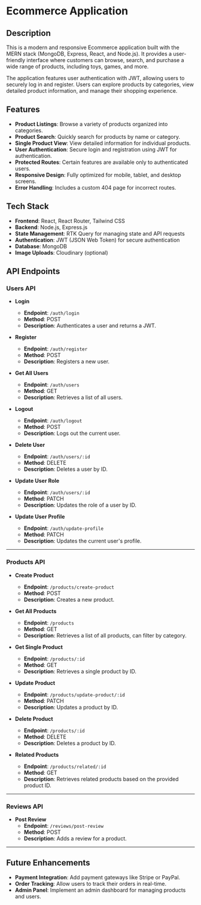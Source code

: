 # Ecommerce Application

## Description

This is a modern and responsive Ecommerce application built with the MERN stack (MongoDB, Express, React, and Node.js). It provides a user-friendly interface where customers can browse, search, and purchase a wide range of products, including toys, games, and more.

The application features user authentication with JWT, allowing users to securely log in and register. Users can explore products by categories, view detailed product information, and manage their shopping experience.

## Features

- **Product Listings**: Browse a variety of products organized into categories.
- **Product Search**: Quickly search for products by name or category.
- **Single Product View**: View detailed information for individual products.
- **User Authentication**: Secure login and registration using JWT for authentication.
- **Protected Routes**: Certain features are available only to authenticated users.
- **Responsive Design**: Fully optimized for mobile, tablet, and desktop screens.
- **Error Handling**: Includes a custom 404 page for incorrect routes.

## Tech Stack

- **Frontend**: React, React Router, Tailwind CSS
- **Backend**: Node.js, Express.js
- **State Management**: RTK Query for managing state and API requests
- **Authentication**: JWT (JSON Web Token) for secure authentication
- **Database**: MongoDB
- **Image Uploads**: Cloudinary (optional)

## API Endpoints

### Users API

- **Login**
  - **Endpoint**: `/auth/login`
  - **Method**: POST
  - **Description**: Authenticates a user and returns a JWT.
  
- **Register**
  - **Endpoint**: `/auth/register`
  - **Method**: POST
  - **Description**: Registers a new user.
  
- **Get All Users**
  - **Endpoint**: `/auth/users`
  - **Method**: GET
  - **Description**: Retrieves a list of all users.
  
- **Logout**
  - **Endpoint**: `/auth/logout`
  - **Method**: POST
  - **Description**: Logs out the current user.
  
- **Delete User**
  - **Endpoint**: `/auth/users/:id`
  - **Method**: DELETE
  - **Description**: Deletes a user by ID.
  
- **Update User Role**
  - **Endpoint**: `/auth/users/:id`
  - **Method**: PATCH
  - **Description**: Updates the role of a user by ID.
  
- **Update User Profile**
  - **Endpoint**: `/auth/update-profile`
  - **Method**: PATCH
  - **Description**: Updates the current user's profile.

---

### Products API

- **Create Product**
  - **Endpoint**: `/products/create-product`
  - **Method**: POST
  - **Description**: Creates a new product.
  
- **Get All Products**
  - **Endpoint**: `/products`
  - **Method**: GET
  - **Description**: Retrieves a list of all products, can filter by category.
  
- **Get Single Product**
  - **Endpoint**: `/products/:id`
  - **Method**: GET
  - **Description**: Retrieves a single product by ID.
  
- **Update Product**
  - **Endpoint**: `/products/update-product/:id`
  - **Method**: PATCH
  - **Description**: Updates a product by ID.
  
- **Delete Product**
  - **Endpoint**: `/products/:id`
  - **Method**: DELETE
  - **Description**: Deletes a product by ID.
  
- **Related Products**
  - **Endpoint**: `/products/related/:id`
  - **Method**: GET
  - **Description**: Retrieves related products based on the provided product ID.

---

### Reviews API

- **Post Review**
  - **Endpoint**: `/reviews/post-review`
  - **Method**: POST
  - **Description**: Adds a review for a product.

---


## Future Enhancements

- **Payment Integration**: Add payment gateways like Stripe or PayPal.
- **Order Tracking**: Allow users to track their orders in real-time.
- **Admin Panel**: Implement an admin dashboard for managing products and users.
